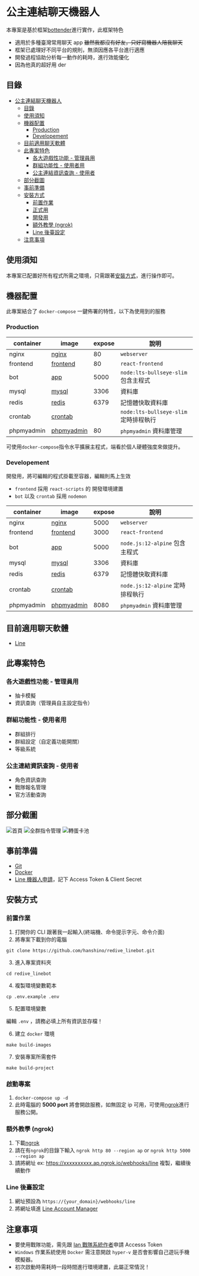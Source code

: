 # 公主連結聊天機器人

本專案是基於框架[bottender](https://bottender.js.org/)進行實作，此框架特色

- 適用於多種臺灣常用聊天 app ~~雖然我都沒有好友，只好寫機器人陪我聊天~~
- 框架已處理好不同平台的規則，無須因應各平台進行適應
- 開發過程協助分析每一動作的耗時，進行效能優化
- 因為他真的超好用 der

## 目錄

- [公主連結聊天機器人](#公主連結聊天機器人)
  - [目錄](#目錄)
  - [使用須知](#使用須知)
  - [機器配置](#機器配置)
    - [Production](#production)
    - [Developement](#developement)
  - [目前適用聊天軟體](#目前適用聊天軟體)
  - [此專案特色](#此專案特色)
    - [各大遊戲性功能 - 管理員用](#各大遊戲性功能---管理員用)
    - [群組功能性 - 使用者用](#群組功能性---使用者用)
    - [公主連結資訊查詢 - 使用者](#公主連結資訊查詢---使用者)
  - [部分截圖](#部分截圖)
  - [事前準備](#事前準備)
  - [安裝方式](#安裝方式)
    - [前置作業](#前置作業)
    - [正式用](#正式用)
    - [開發用](#開發用)
    - [額外教學 (ngrok)](#額外教學-ngrok)
    - [Line 後臺設定](#line後臺設定)
  - [注意事項](#注意事項)

## 使用須知

本專案已配置好所有程式所需之環境，只需跟著[安裝方式](#安裝方式)，進行操作即可。

## 機器配置

此專案結合了 `docker-compose` 一鍵佈署的特性，以下為使用到的服務

### Production

| container  | image                                                                                  | expose | 說明                                  |
| ---------- | -------------------------------------------------------------------------------------- | ------ | ------------------------------------- |
| nginx      | [nginx](https://hub.docker.com/_/nginx)                                                | 80     | `webserver`                           |
| frontend   | [frontend](https://github.com/hanshino/redive_linebot/blob/master/frontend/Dockerfile) | 80     | `react-frontend`                      |
| bot        | [app](https://github.com/hanshino/redive_linebot/blob/master/app/Dockerfile)           | 5000   | `node:lts-bullseye-slim` 包含主程式   |
| mysql      | [mysql](https://hub.docker.com/_/mysql)                                                | 3306   | 資料庫                                |
| redis      | [redis](https://hub.docker.com/_/redis)                                                | 6379   | 記憶體快取資料庫                      |
| crontab    | [crontab](https://github.com/hanshino/redive_linebot/blob/master/job/Dockerfile)       |        | `node:lts-bullseye-slim` 定時排程執行 |
| phpmyadmin | [phpmyadmin](https://hub.docker.com/r/phpmyadmin/phpmyadmin/)                          | 80     | `phpmyadmin` 資料庫管理               |

可使用`docker-compose`指令水平擴展主程式，端看於個人硬體強度來做提升。

### Developement

開發用，將可編輯的程式掛載至容器，編輯則馬上生效

- `frontend` 採用 `react-scripts` 的 開發環境建置
- `bot` 以及 `crontab` 採用 `nodemon`

| container  | image                                                                                  | expose | 說明                             |
| ---------- | -------------------------------------------------------------------------------------- | ------ | -------------------------------- |
| nginx      | [nginx](https://hub.docker.com/_/nginx)                                                | 5000   | `webserver`                      |
| frontend   | [frontend](https://github.com/hanshino/redive_linebot/blob/master/frontend/Dockerfile) | 3000   | `react-frontend`                 |
| bot        | [app](https://github.com/hanshino/redive_linebot/blob/master/app/Dockerfile)           | 5000   | `node.js:12-alpine` 包含主程式   |
| mysql      | [mysql](https://hub.docker.com/_/mysql)                                                | 3306   | 資料庫                           |
| redis      | [redis](https://hub.docker.com/_/redis)                                                | 6379   | 記憶體快取資料庫                 |
| crontab    | [crontab](https://github.com/hanshino/redive_linebot/blob/master/job/Dockerfile)       |        | `node.js:12-alpine` 定時排程執行 |
| phpmyadmin | [phpmyadmin](https://hub.docker.com/r/phpmyadmin/phpmyadmin/)                          | 8080   | `phpmyadmin` 資料庫管理          |

## 目前適用聊天軟體

- [Line](https://line.me/zh-hant/)

## 此專案特色

### 各大遊戲性功能 - 管理員用

- 抽卡模擬
- 資訊查詢（管理員自主設定指令）

### 群組功能性 - 使用者用

- 群組排行
- 群組設定（自定義功能開關）
- 等級系統

### 公主連結資訊查詢 - 使用者

- 角色資訊查詢
- 戰隊報名管理
- 官方活動查詢

## 部分截圖

![首頁](readmepic/home.png)
![全群指令管理](readmepic/GlobalOrder.png)
![轉蛋卡池](readmepic/GachaPool.png)

## 事前準備

- [Git](https://git-scm.com/)
- [Docker](https://www.docker.com/)
- [Line 機器人申請](https://manager.line.biz/)，記下 Access Token & Client Secret

## 安裝方式

### 前置作業

1. 打開你的 CLI 跟著我一起輸入(終端機、命令提示字元、命令介面)
2. 將專案下載到你的電腦

`git clone https://github.com/hanshino/redive_linebot.git`

3. 進入專案資料夾

`cd redive_linebot`

4. 複製環境變數範本

`cp .env.example .env`

5. 配置環境變數

編輯 `.env` ，請務必填上所有資訊並存檔！

6. 建立 `docker` 環境

`make build-images`

7. 安裝專案所需套件

`make build-project`

### 啟動專案

1. `docker-compose up -d`
2. 此時電腦的 **5000 port** 將會開啟服務，如無固定 ip 可用，可使用[ngrok](https://ngrok.com/)進行服務公開。

### 額外教學 (ngrok)

1. 下載[ngrok](https://ngrok.com/)
2. 請在有`ngrok`的目錄下輸入 `ngrok http 80 --region ap` or `ngrok http 5000 --region ap`
3. 請將網址 ex: https://xxxxxxxxxx.ap.ngrok.io/webhooks/line 複製，繼續後續動作

### Line 後臺設定

1. 網址預設為 `https://{your_domain}/webhooks/line`
2. 將網址填進 [Line Account Manager](https://manager.line.biz/)

## 注意事項

- 要使用戰隊功能，需先跟 [Ian 戰隊系統作者](https://discord.gg/cwFc4qh)申請 Accesss Token
- `Windows` 作業系統使用 `Docker` 需注意開啟 `hyper-v` 是否會影響自己遊玩手機模擬器。
- 初次啟動時需耗時一段時間進行環境建置，此屬正常情況！
